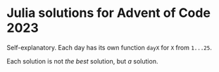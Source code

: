# Julia solutions for Advent of Code 2023
Self-explanatory. Each day has its own function `dayX` for `X` from `1...25`.

Each solution is not _the best_ solution, but _a_ solution.

